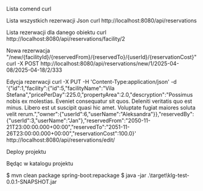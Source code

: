 Lista comend curl

Lista wszystkich rezerwacji Json
curl http://localhost:8080/api/reservations

Lista rezerwacji dla danego obiektu
curl http://localhost:8080/api/reservations/facility/2

Nowa rezerwacja
"/new/{facilityId}/{reservedFrom}/{reservedTo}/{userId}/{reservationCost}"
curl -X POST http://localhost:8080/api/reservations/new/1/2025-04-08/2025-04-18/2/333

Edycja rezerwacji
curl -X PUT -H 'Content-Type:application/json' -d '{"id":1,"facility":{"id":5,"facilityName":"Vila Stefana","pricePerDay":225.0,"propertyArea":2.0,"descryption":"Possimus nobis ex molestias. Eveniet consequatur sit quos. Deleniti veritatis quo est minus. Libero est ut suscipit quasi hic amet. Voluptate fugiat maiores soluta velit rerum.","owner":{"userId":6,"userName":"Aleksandra"}},"reservedBy":{"userId":3,"userName":"Jan"},"reservedFrom":"2050-11-21T23:00:00.000+00:00","reservedTo":"2051-11-26T23:00:00.000+00:00","reservationCost":100.0}' http://localhost:8080/api/reservations/edit/

Deploy projektu

Będąc w katalogu projektu

$ mvn clean package spring-boot:repackage
$ java -jar .\target\klg-test-0.0.1-SNAPSHOT.jar
